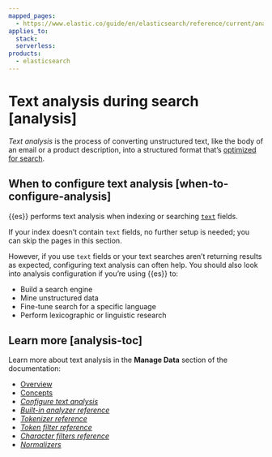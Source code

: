 ```yaml
---
mapped_pages:
  - https://www.elastic.co/guide/en/elasticsearch/reference/current/analysis.html
applies_to:
  stack:
  serverless:
products:
  - elasticsearch
---
```


# Text analysis during search [analysis]

*Text analysis* is the process of converting unstructured text, like the body of an email or a product description, into a structured format that’s [optimized for search](../full-text.md).


## When to configure text analysis [when-to-configure-analysis]

{{es}} performs text analysis when indexing or searching [`text`](elasticsearch://reference/elasticsearch/mapping-reference/text.md) fields.

If your index doesn’t contain `text` fields, no further setup is needed; you can skip the pages in this section.

However, if you use `text` fields or your text searches aren’t returning results as expected, configuring text analysis can often help. You should also look into analysis configuration if you’re using {{es}} to:

* Build a search engine
* Mine unstructured data
* Fine-tune search for a specific language
* Perform lexicographic or linguistic research


## Learn more [analysis-toc]

Learn more about text analysis in the **Manage Data** section of the documentation:

* [Overview](../../../manage-data/data-store/text-analysis.md)
* [Concepts](../../../manage-data/data-store/text-analysis/concepts.md)
* [*Configure text analysis*](../../../manage-data/data-store/text-analysis/configure-text-analysis.md)
* [*Built-in analyzer reference*](elasticsearch://reference/text-analysis/analyzer-reference.md)
* [*Tokenizer reference*](elasticsearch://reference/text-analysis/tokenizer-reference.md)
* [*Token filter reference*](elasticsearch://reference/text-analysis/token-filter-reference.md)
* [*Character filters reference*](elasticsearch://reference/text-analysis/character-filter-reference.md)
* [*Normalizers*](elasticsearch://reference/text-analysis/normalizers.md)

